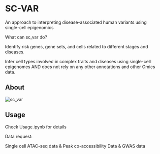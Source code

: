 # SC-VAR

An approach to interpreting disease-associated human variants using single-cell epigenomics


What can sc_var do?

Identify risk genes, gene sets, and cells related to different stages and diseases. 

Infer cell types involved in complex traits and diseases using single-cell epigenomes AND does not rely on any other annotations and other Omics data. 


## About

![sc_var](https://github.com/gefeiZ/Pyepi/assets/116159260/3c7b5101-5200-4d02-b243-6542ef15eef5)





## Usage

Check Usage.ipynb for details

Data request: 

Single cell ATAC-seq data &
Peak co-accessibility Data &
GWAS data 

